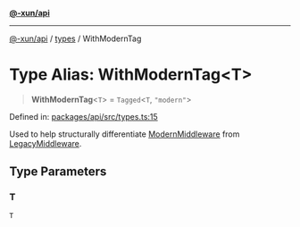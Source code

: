 [**@-xun/api**](../../README.md)

***

[@-xun/api](../../README.md) / [types](../README.md) / WithModernTag

# Type Alias: WithModernTag\<T\>

> **WithModernTag**\<`T`\> = `Tagged`\<`T`, `"modern"`\>

Defined in: [packages/api/src/types.ts:15](https://github.com/Xunnamius/api-utils/blob/8b4c1ce3e472c5937dd3f59fd10531a01373b8ce/packages/api/src/types.ts#L15)

Used to help structurally differentiate [ModernMiddleware](ModernMiddleware.md) from
[LegacyMiddleware](LegacyMiddleware.md).

## Type Parameters

### T

`T`
